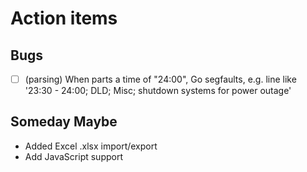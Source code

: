 
Action items
============

Bugs
----

+ [ ] (parsing) When parts a time of "24:00", Go segfaults, e.g. line like '23:30 - 24:00; DLD; Misc; shutdown systems for power outage'

## Someday Maybe

+ Added Excel .xlsx import/export
+ Add JavaScript support

